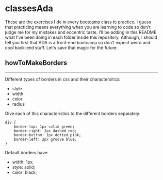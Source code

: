 # classesAda
These are the exercises I do in every bootcamp class to practice. 
I guess that practicing means everything when you are learning to code so don't judge me for my mistakes and eccentric taste.
I'll be adding in this README what I've been doing in each folder inside this repository.
Although, I should tell you first that ADA is a front-end bootcamp so don't expect weird and cool back-end stuff.
Let's save that magic for the future. 

## howToMakeBorders 
----

Different types of borders in css and their charactersitics: 
* style
* width
* color
* radius

Give each of this characteristics to the different borders separately:

    
    div {
    	border-top: 1px solid green;
    	border-right: 2px dashed red;
    	border-bottom: 1px dotted pink;
    	border-left: 2px groove blue;
    }

Default borders have:
* width: 1px;
* style: solid;
* color: black;







